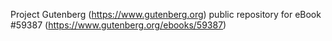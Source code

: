 Project Gutenberg (https://www.gutenberg.org) public repository for
eBook #59387 (https://www.gutenberg.org/ebooks/59387)
